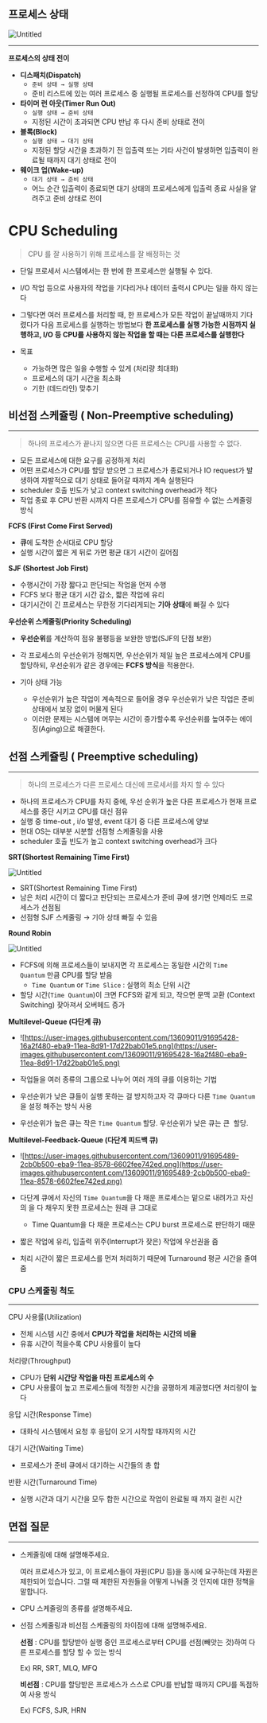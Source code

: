 # 

## 프로세스 상태

![Untitled](%E1%84%89%E1%85%A5%E1%84%87%E1%85%A9%E1%84%86%E1%85%B5%E1%86%AB%209ac9921d72d641e6a50f94afb64bbe08/Untitled.png)

---

**프로세스의 상태 전이**

- **디스패치(Dispatch)**
  - `준비 상태 → 실행 상태`
  - 준비 리스트에 있는 여러 프로세스 중 실행될 프로세스를 선정하여 CPU를 할당
- **타이머 런 아웃(Timer Run Out)**
  - `실행 상태 → 준비 상태`
  - 지정된 시간이 초과되면 CPU 반납 후 다시 준비 상태로 전이
- **블록(Block)**
  - `실행 상태 → 대기 상태`
  - 지정된 할당 시간을 초과하기 전 입출력 또는 기타 사건이 발생하면 입출력이 완료될 때까지 대기 상태로 전이
- **웨이크 업(Wake-up)**
  - `대기 상태 → 준비 상태`
  - 어느 순간 입출력이 종료되면 대기 상태의 프로세스에게 입출력 종료 사실을 알려주고 준비 상태로 전이

# **CPU Scheduling**

> CPU 를 잘 사용하기 위해 프로세스를 잘 배정하는 것

- 단일 프로세서 시스템에서는 한 번에 한 프로세스만 실행될 수 있다.

- I/O 작업 등으로 사용자의 작업을 기다리거나 데이터 출력시 CPU는 일을 하지 않는다

- 그렇다면 여러 프로세스를 처리할 때, 한 프로세스가 모든 작업이 끝날때까지 기다렸다가 다음 프로세스를 실행하는 방법보다 **한 프로세스를 실행 가능한 시점까지 실행하고, I/O 등 CPU를 사용하지 않는 작업을 할 때는 다른 프로세스를 실행한다**

- 목표
  
  - 가능하면 많은 일을 수행할 수 있게 (처리량 최대화)
  - 프로세스의 대기 시간을 최소화
  - 기한 (데드라인) 맞추기

## 비선점 스케쥴링 ( Non-Preemptive scheduling)

---

> 하나의 프로세스가 끝나지 않으면 다른 프로세스는 CPU를 사용할 수 없다.

- 모든 프로세스에 대한 요구를 공정하게 처리
- 어떤 프로세스가 CPU를 할당 받으면 그 프로세스가 종료되거나 IO request가 발생하여 자발적으로 대기 상태로 들어갈 때까지 계속 실행된다
- scheduler 호출 빈도가 낮고 context switching overhead가 적다
- 작업 종료 후 CPU 반환 시까지 다른 프로세스가 CPU를 점유할 수 없는 스케줄링 방식

**FCFS (First Come First Served)**

- **큐**에 도착한 순서대로 CPU 할당
- 실행 시간이 짧은 게 뒤로 가면 평균 대기 시간이 길어짐

**SJF (Shortest Job First)**

- 수행시간이 가장 짧다고 판단되는 작업을 먼저 수행
- FCFS 보다 평균 대기 시간 감소, 짧은 작업에 유리
- 대기시간이 긴 프로세스는 무한정 기다리게되는 **기아 상태**에 빠질 수 있다

**우선순위 스케줄링(Priority Scheduling)**

- **우선순위**를 계산하여 점유 불평등을 보완한 방법(SJF의 단점 보완)

- 각 프로세스의 우선순위가 정해지면, 우선순위가 제일 높은 프로세스에게 CPU를 할당하되, 우선순위가 같은 경우에는 **FCFS 방식**을 적용한다.

- 기아 상태 가능
  
  - 우선순위가 높은 작업이 계속적으로 들어올 경우 우선순위가 낮은 작업은 준비상태에서 보장 없이 머물게 된다
  - 이러한 문제는 시스템에 머무는 시간이 증가할수록 우선순위를 높여주는 에이징(Aging)으로 해결한다.

## 선점 스케쥴링 ( Preemptive scheduling)

---

> 하나의 프로세스가 다른 프로세스 대신에 프로세서를 차지 할 수 있다

- 하나의 프로세스가 CPU를 차지 중에, 우선 순위가 높은 다른 프로세스가 현재 프로세스를 중단 시키고 CPU를 대신 점유
- 실행 중 time-out , i/o 발생, event 대기 중 다른 프로세스에 양보
- 현대 OS는 대부분 시분할 선점형 스케줄링을 사용
- scheduler 호출 빈도가 높고 context switching overhead가 크다

**SRT(Shortest Remaining Time First)**

![Untitled](%E1%84%89%E1%85%A5%E1%84%87%E1%85%A9%E1%84%86%E1%85%B5%E1%86%AB%209ac9921d72d641e6a50f94afb64bbe08/Untitled%201.png)

- SRT(Shortest Remaining Time First)
- 남은 처리 시간이 더 짧다고 판단되는 프로세스가 준비 큐에 생기면 언제라도 프로세스가 선점됨
- 선점형 SJF 스케줄링 → 기아 상태 빠질 수 있음

**Round Robin**

![Untitled](%E1%84%89%E1%85%A5%E1%84%87%E1%85%A9%E1%84%86%E1%85%B5%E1%86%AB%209ac9921d72d641e6a50f94afb64bbe08/Untitled%202.png)

- FCFS에 의해 프로세스들이 보내지면 각 프로세스는 동일한 시간의 `Time Quantum` 만큼 CPU를 할당 받음
  - `Time Quantum` or `Time Slice` : 실행의 최소 단위 시간
- 할당 시간(`Time Quantum`)이 크면 FCFS와 같게 되고, 작으면 문맥 교환 (Context Switching) 잦아져서 오버헤드 증가

**Multilevel-Queue (다단계 큐)**

-   ![https://user-images.githubusercontent.com/13609011/91695428-16a2f480-eba9-11ea-8d91-17d22bab01e5.png](https://user-images.githubusercontent.com/13609011/91695428-16a2f480-eba9-11ea-8d91-17d22bab01e5.png)
  
  - 작업들을 여러 종류의 그룹으로 나누어 여러 개의 큐를 이용하는 기법
  - 우선순위가 낮은 큐들이 실행 못하는 걸 방지하고자 각 큐마다 다른 `Time Quantum`을 설정 해주는 방식 사용
  - 우선순위가 높은 큐는 작은 `Time Quantum` 할당. 우선순위가 낮은 큐는 큰  할당.

**Multilevel-Feedback-Queue (다단계 피드백 큐)**

-   ![https://user-images.githubusercontent.com/13609011/91695489-2cb0b500-eba9-11ea-8578-6602fee742ed.png](https://user-images.githubusercontent.com/13609011/91695489-2cb0b500-eba9-11ea-8578-6602fee742ed.png)
  
  - 다단계 큐에서 자신의 `Time Quantum`을 다 채운 프로세스는 밑으로 내려가고 자신의 을 다 채우지 못한 프로세스는 원래 큐 그대로
    - Time Quantum을 다 채운 프로세스는 CPU burst 프로세스로 판단하기 때문
  - 짧은 작업에 유리, 입출력 위주(Interrupt가 잦은) 작업에 우선권을 줌
  - 처리 시간이 짧은 프로세스를 먼저 처리하기 때문에 Turnaround 평균 시간을 줄여줌

### **CPU 스케줄링 척도**

---

CPU 사용률(Utilization)

- 전체 시스템 시간 중에서 **CPU가 작업을 처리하는 시간의 비율**
- 유휴 시간이 적을수록 CPU 사용률이 높다

처리량(Throughput)

- CPU가 **단위 시간당 작업을 마친 프로세스의 수**
- CPU 사용률이 높고 프로세스들에 적정한 시간을 공평하게 제공했다면 처리량이 높다

응답 시간(Response Time)

- 대화식 시스템에서 요청 후 응답이 오기 시작할 때까지의 시간

대기 시간(Waiting Time)

- 프로세스가 준비 큐에서 대기하는 시간들의 총 합

반환 시간(Turnaround Time) 

- 실행 시간과 대기 시간을 모두 합한 시간으로 작업이 완료될 때 까지 걸린 시간

## 면접 질문

---

- 스케줄링에 대해 설명해주세요.
  
    여러 프로세스가 있고, 이 프로세스들이 자원(CPU 등)을 동시에 요구하는데 자원은 제한되어 있습니다.  그럴 때 제한된 자원들을 어떻게 나눠줄 것 인지에 대한 정책을 말합니다.

- CPU 스케줄링의 종류를 설명해주세요.

- 선점 스케줄링과 비선점 스케줄링의 차이점에 대해 설명해주세요.
  
    **선점** : CPU를 할당받아 실행 중인 프로세스로부터 CPU를 선점(빼앗는 것)하여 다른 프로세스를 할당 할 수 있는 방식
  
    Ex) RR, SRT, MLQ, MFQ
  
    **비선점** : CPU를 할당받은 프로세스가 스스로 CPU를 반납할 때까지 CPU를 독점하여 사용 방식
  
    Ex) FCFS, SJR, HRN